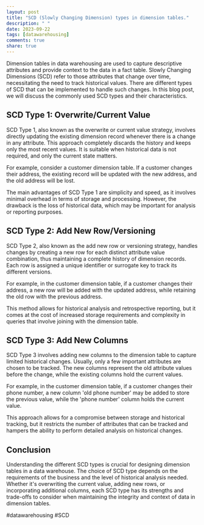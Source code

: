```yaml
---
layout: post
title: "SCD (Slowly Changing Dimension) types in dimension tables."
description: " "
date: 2023-09-22
tags: [datawarehousing]
comments: true
share: true
---
```


Dimension tables in data warehousing are used to capture descriptive attributes and provide context to the data in a fact table. Slowly Changing Dimensions (SCD) refer to those attributes that change over time, necessitating the need to track historical values. There are different types of SCD that can be implemented to handle such changes. In this blog post, we will discuss the commonly used SCD types and their characteristics.

## SCD Type 1: Overwrite/Current Value

SCD Type 1, also known as the overwrite or current value strategy, involves directly updating the existing dimension record whenever there is a change in any attribute. This approach completely discards the history and keeps only the most recent values. It is suitable when historical data is not required, and only the current state matters.

For example, consider a customer dimension table. If a customer changes their address, the existing record will be updated with the new address, and the old address will be lost.

The main advantages of SCD Type 1 are simplicity and speed, as it involves minimal overhead in terms of storage and processing. However, the drawback is the loss of historical data, which may be important for analysis or reporting purposes.

## SCD Type 2: Add New Row/Versioning

SCD Type 2, also known as the add new row or versioning strategy, handles changes by creating a new row for each distinct attribute value combination, thus maintaining a complete history of dimension records. Each row is assigned a unique identifier or surrogate key to track its different versions.

For example, in the customer dimension table, if a customer changes their address, a new row will be added with the updated address, while retaining the old row with the previous address.

This method allows for historical analysis and retrospective reporting, but it comes at the cost of increased storage requirements and complexity in queries that involve joining with the dimension table.

## SCD Type 3: Add New Columns

SCD Type 3 involves adding new columns to the dimension table to capture limited historical changes. Usually, only a few important attributes are chosen to be tracked. The new columns represent the old attribute values before the change, while the existing columns hold the current values.

For example, in the customer dimension table, if a customer changes their phone number, a new column 'old phone number' may be added to store the previous value, while the 'phone number' column holds the current value.

This approach allows for a compromise between storage and historical tracking, but it restricts the number of attributes that can be tracked and hampers the ability to perform detailed analysis on historical changes.

## Conclusion

Understanding the different SCD types is crucial for designing dimension tables in a data warehouse. The choice of SCD type depends on the requirements of the business and the level of historical analysis needed. Whether it's overwriting the current value, adding new rows, or incorporating additional columns, each SCD type has its strengths and trade-offs to consider when maintaining the integrity and context of data in dimension tables.

#datawarehousing #SCD